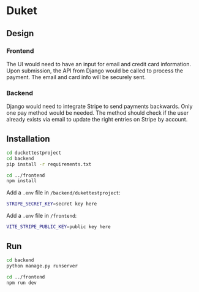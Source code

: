 # Duket

## Design

### Frontend

The UI would need to have an input for email and credit card information. Upon submission, the API from Django would be called to process the payment. The email and card info will be securely sent.

### Backend

Django would need to integrate Stripe to send payments backwards. Only one pay method would be needed. The method should check if the user already exists via email to update the right entries on Stripe by account.

## Installation

```bash
cd duckettestproject
cd backend
pip install -r requirements.txt

cd ../frontend
npm install
```

Add a `.env` file in `/backend/dukettestproject`:

```bash
STRIPE_SECRET_KEY=secret key here
```

Add a `.env` file in `/frontend`:

```bash
VITE_STRIPE_PUBLIC_KEY=public key here
```

## Run

```bash
cd backend
python manage.py runserver

cd ../frontend
npm run dev
```
